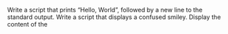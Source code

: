 Write a script that prints “Hello, World”, followed by a new line to the standard output.
Write a script that displays a confused smiley.
Display the content of the

